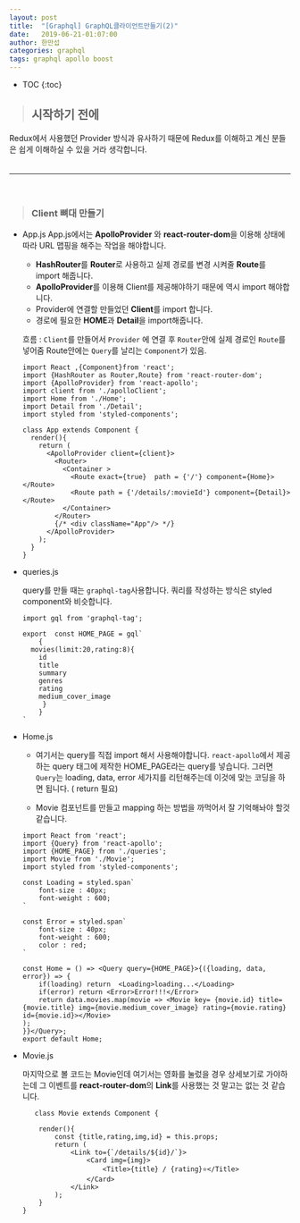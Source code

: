 ```yaml
---
layout: post
title:  "[Graphql] GraphQL클라이언트만들기(2)"
date:   2019-06-21-01:07:00
author: 한만섭
categories: graphql
tags: graphql apollo boost
---
```


* TOC
{:toc}


> ## 시작하기 전에 
  Redux에서 사용했던 Provider 방식과 유사하기 때문에 Redux를 이해하고 계신 분들은 쉽게 이해하실 수 있을 거라 생각합니다.  
　    

***

　  

> ### Client 뼈대 만들기 
  
  * App.js
    App.js에서는 **ApolloProvider** 와 **react-router-dom**을 이용해 상태에 따라 URL 맵핑을 해주는 작업을 해야합니다.  
    
    * **HashRouter**를 **Router**로 사용하고 실제 경로를 변경 시켜줄 **Route**를 import 해줍니다.  
    * **ApolloProvider**를 이용해 Client를 제공해야하기 때문에 역시 import 해야합니다.  
    * Provider에 연결할 만들었던 **Client**를 import 합니다.  
    * 경로에 필요한 **HOME**과 **Detail**을 import해줍니다. 
    
    흐름 : `Client`를 만들어서 `Provider` 에 연결 후 `Router`안에 실제 경로인 `Route`를 넣어줌 Route안에는 `Query`를 날리는 `Component`가 있음. 
      ```
      import React ,{Component}from 'react';
      import {HashRouter as Router,Route} from 'react-router-dom';
      import {ApolloProvider} from 'react-apollo';
      import client from './apolloClient';
      import Home from './Home';
      import Detail from './Detail';
      import styled from 'styled-components';
      
      class App extends Component {
        render(){
          return (
            <ApolloProvider client={client}>
              <Router>
                <Container >
                  <Route exact={true}  path = {'/'} component={Home}></Route>
                  <Route path = {'/details/:movieId'} component={Detail}></Route>
                </Container>
              </Router>
              {/* <div className="App"/> */}
            </ApolloProvider>
          );
        }
      }
      ```
      
      
  * queries.js
  
    query를 만들 때는 `graphql-tag`사용합니다. 쿼리를 작성하는 방식은 styled component와 비슷합니다. 
    ```
    import gql from 'graphql-tag';

    export  const HOME_PAGE = gql`
        {
      movies(limit:20,rating:8){
        id
        title
        summary
        genres
        rating
        medium_cover_image
         }
        }
    `
    ```
    
  * Home.js
    
    * 여기서는 query를 직접 import 해서 사용해야합니다. `react-apollo`에서 제공하는 query 태그에 제작한 HOME_PAGE라는 query를 넣습니다. 
      그러면 `Query`는 loading, data, error 세가지를 리턴해주는데 이것에 맞는 코딩을 하면 됩니다. ( return 필요)
      
    * Movie 컴포넌트를 만들고 mapping 하는 방법을 까먹어서 잘 기억해놔야 할것 같습니다. 
    
    ```
    import React from 'react';
    import {Query} from 'react-apollo';
    import {HOME_PAGE} from './queries';
    import Movie from './Movie';
    import styled from 'styled-components';

    const Loading = styled.span`
        font-size : 40px;
        font-weight : 600;
    `

    const Error = styled.span`
        font-size : 40px;
        font-weight : 600;
        color : red;
    `

    const Home = () => <Query query={HOME_PAGE}>{({loading, data, error}) => {
        if(loading) return  <Loading>loading...</Loading>
        if(error) return <Error>Error!!!</Error>
        return data.movies.map(movie => <Movie key= {movie.id} title={movie.title} img={movie.medium_cover_image} rating={movie.rating} id={movie.id}></Movie>
    );
    }}</Query>;
    export default Home;
    ```
    
    
  * Movie.js
  
    마지막으로 볼 코드는 Movie인데 여기서는  영화를 눌렀을 경우 상세보기로 가야하는데 그 이벤트를 **react-router-dom**의 **Link**를 사용했는 것
    말고는 없는 것 같습니다. 
    
    ```
       class Movie extends Component {

        render(){
            const {title,rating,img,id} = this.props;
            return (
                <Link to={`/details/${id}/`}>
                    <Card img={img}>
                        <Title>{title} / {rating}⭐️</Title>
                    </Card>
                </Link>
            );
        }
    }
    ```
    
    
    
    
